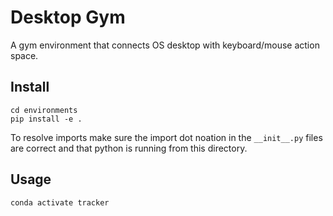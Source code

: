 # Desktop Gym
A gym environment that connects OS desktop with keyboard/mouse action space.

## Install

```
cd environments
pip install -e .
```

To resolve imports make sure the import dot noation in the `__init__.py` files are correct and that python is running from this directory.

## Usage
```
conda activate tracker
```